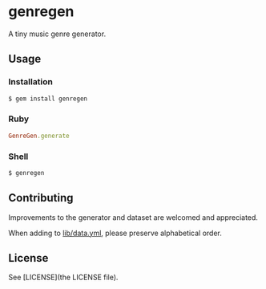 genregen
========

A tiny music genre generator.

## Usage

### Installation

``` bash
$ gem install genregen
```

### Ruby

```ruby
GenreGen.generate
```

### Shell

```bash
$ genregen
```

## Contributing

Improvements to the generator and dataset are welcomed and appreciated.

When adding to [lib/data.yml](data.yml), please preserve alphabetical order.

## License

See [LICENSE](the LICENSE file).
